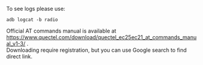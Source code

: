 To see logs please use:

    adb logcat -b radio

Official AT commands manual is available at https://www.quectel.com/download/quectel_ec25ec21_at_commands_manual_v1-3/ .  
Downloading require registration, but you can use Google search to find direct link.
